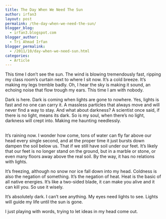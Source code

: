 ```yaml
---
title: The Day When We Need The Sun
author: irfan3
layout: post
permalink: /the-day-when-we-need-the-sun/
blogger_blog:
  - irfan3.blogspot.com
blogger_author:
  - Tri Ahmad Irfan
blogger_permalink:
  - /2011/10/day-when-we-need-sun.html
categories:
  - Article
---
```

This time I don&#8217;t see the sun. The wind is blowing tremendously fast, ripping my class room&#8217;s curtain next to where I sit now. It&#8217;s a cold breeze. It&#8217;s making my legs tremble badly. Oh, I hear the sky is making it sound, an echoing noise that flow trough my ears. This time I am with nobody.

Dark is here. Dark is coming when lights are gone to nowhere. Yes, lights is fast and no one can carry it. A massless particles that always move and will never find a way to stay. And what about darkness? A scientist once said, if there is no light, means its dark. So is my soul, when there&#8217;s no light, darkness will crept into. Making me haunting needlessly.

<a name="more"></a>  
It&#8217;s raining now. I wonder how come, tons of water can fly far above our head every single second, and at the proper time it just bursts down dampen the soil below us. That if we still have soil under our feet. It&#8217;s likely that our feet is no longer stand on the ground, but in a marble or stone, or even many floors away above the real soil. By the way, it has no relations with lights.

It&#8217;s freezing, although no snow nor ice fall down into my head. Coldness is also the negation of something. It&#8217;s the negation of heat. Heat is the basic of all native energies. It&#8217;s like a two-sided blade, it can make you alive and it can kill you. So use it wisely.

It&#8217;s absolutely dark. I can&#8217;t see anything. My eyes need lights to see. Lights will guide my life until the sun is gone.

I just playing with words, trying to let ideas in my head come out.